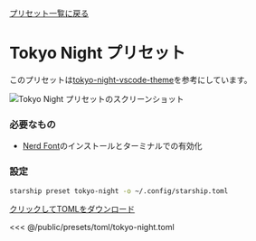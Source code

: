 [プリセット一覧に戻る](./#pastel-powerline)

# Tokyo Night プリセット

このプリセットは[tokyo-night-vscode-theme](https://github.com/enkia/tokyo-night-vscode-theme)を参考にしています。

![Tokyo Night プリセットのスクリーンショット](/presets/img/tokyo-night.png)

### 必要なもの

- [Nerd Font](https://www.nerdfonts.com/)のインストールとターミナルでの有効化

### 設定

```sh
starship preset tokyo-night -o ~/.config/starship.toml
```

[クリックしてTOMLをダウンロード](/presets/toml/tokyo-night.toml)

<<< @/public/presets/toml/tokyo-night.toml
